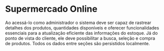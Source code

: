# Supermercado Online

Ao acessá-lo como administrador o sistema deve ser capaz de rastrear detalhes dos produtos, quantidades disponíveis e oferecer funcionalidades essenciais para a atualização eficiente das informações do estoque. Já do ponto de vista do cliente, ele deve possibilitar a busca, seleção e compra de produtos. Todos os dados entre seções são persistidos localmente.